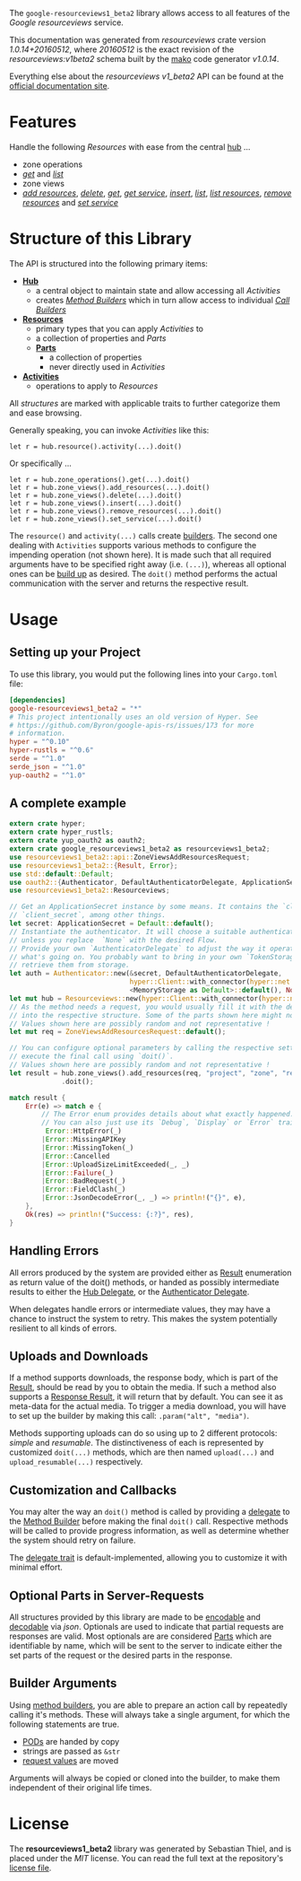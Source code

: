 <!---
DO NOT EDIT !
This file was generated automatically from 'src/mako/api/README.md.mako'
DO NOT EDIT !
-->
The `google-resourceviews1_beta2` library allows access to all features of the *Google resourceviews* service.

This documentation was generated from *resourceviews* crate version *1.0.14+20160512*, where *20160512* is the exact revision of the *resourceviews:v1beta2* schema built by the [mako](http://www.makotemplates.org/) code generator *v1.0.14*.

Everything else about the *resourceviews* *v1_beta2* API can be found at the
[official documentation site](https://developers.google.com/compute/).
# Features

Handle the following *Resources* with ease from the central [hub](https://docs.rs/google-resourceviews1_beta2/1.0.14+20160512/google_resourceviews1_beta2/Resourceviews) ... 

* zone operations
 * [*get*](https://docs.rs/google-resourceviews1_beta2/1.0.14+20160512/google_resourceviews1_beta2/api::ZoneOperationGetCall) and [*list*](https://docs.rs/google-resourceviews1_beta2/1.0.14+20160512/google_resourceviews1_beta2/api::ZoneOperationListCall)
* zone views
 * [*add resources*](https://docs.rs/google-resourceviews1_beta2/1.0.14+20160512/google_resourceviews1_beta2/api::ZoneViewAddResourceCall), [*delete*](https://docs.rs/google-resourceviews1_beta2/1.0.14+20160512/google_resourceviews1_beta2/api::ZoneViewDeleteCall), [*get*](https://docs.rs/google-resourceviews1_beta2/1.0.14+20160512/google_resourceviews1_beta2/api::ZoneViewGetCall), [*get service*](https://docs.rs/google-resourceviews1_beta2/1.0.14+20160512/google_resourceviews1_beta2/api::ZoneViewGetServiceCall), [*insert*](https://docs.rs/google-resourceviews1_beta2/1.0.14+20160512/google_resourceviews1_beta2/api::ZoneViewInsertCall), [*list*](https://docs.rs/google-resourceviews1_beta2/1.0.14+20160512/google_resourceviews1_beta2/api::ZoneViewListCall), [*list resources*](https://docs.rs/google-resourceviews1_beta2/1.0.14+20160512/google_resourceviews1_beta2/api::ZoneViewListResourceCall), [*remove resources*](https://docs.rs/google-resourceviews1_beta2/1.0.14+20160512/google_resourceviews1_beta2/api::ZoneViewRemoveResourceCall) and [*set service*](https://docs.rs/google-resourceviews1_beta2/1.0.14+20160512/google_resourceviews1_beta2/api::ZoneViewSetServiceCall)




# Structure of this Library

The API is structured into the following primary items:

* **[Hub](https://docs.rs/google-resourceviews1_beta2/1.0.14+20160512/google_resourceviews1_beta2/Resourceviews)**
    * a central object to maintain state and allow accessing all *Activities*
    * creates [*Method Builders*](https://docs.rs/google-resourceviews1_beta2/1.0.14+20160512/google_resourceviews1_beta2/client::MethodsBuilder) which in turn
      allow access to individual [*Call Builders*](https://docs.rs/google-resourceviews1_beta2/1.0.14+20160512/google_resourceviews1_beta2/client::CallBuilder)
* **[Resources](https://docs.rs/google-resourceviews1_beta2/1.0.14+20160512/google_resourceviews1_beta2/client::Resource)**
    * primary types that you can apply *Activities* to
    * a collection of properties and *Parts*
    * **[Parts](https://docs.rs/google-resourceviews1_beta2/1.0.14+20160512/google_resourceviews1_beta2/client::Part)**
        * a collection of properties
        * never directly used in *Activities*
* **[Activities](https://docs.rs/google-resourceviews1_beta2/1.0.14+20160512/google_resourceviews1_beta2/client::CallBuilder)**
    * operations to apply to *Resources*

All *structures* are marked with applicable traits to further categorize them and ease browsing.

Generally speaking, you can invoke *Activities* like this:

```Rust,ignore
let r = hub.resource().activity(...).doit()
```

Or specifically ...

```ignore
let r = hub.zone_operations().get(...).doit()
let r = hub.zone_views().add_resources(...).doit()
let r = hub.zone_views().delete(...).doit()
let r = hub.zone_views().insert(...).doit()
let r = hub.zone_views().remove_resources(...).doit()
let r = hub.zone_views().set_service(...).doit()
```

The `resource()` and `activity(...)` calls create [builders][builder-pattern]. The second one dealing with `Activities` 
supports various methods to configure the impending operation (not shown here). It is made such that all required arguments have to be 
specified right away (i.e. `(...)`), whereas all optional ones can be [build up][builder-pattern] as desired.
The `doit()` method performs the actual communication with the server and returns the respective result.

# Usage

## Setting up your Project

To use this library, you would put the following lines into your `Cargo.toml` file:

```toml
[dependencies]
google-resourceviews1_beta2 = "*"
# This project intentionally uses an old version of Hyper. See
# https://github.com/Byron/google-apis-rs/issues/173 for more
# information.
hyper = "^0.10"
hyper-rustls = "^0.6"
serde = "^1.0"
serde_json = "^1.0"
yup-oauth2 = "^1.0"
```

## A complete example

```Rust
extern crate hyper;
extern crate hyper_rustls;
extern crate yup_oauth2 as oauth2;
extern crate google_resourceviews1_beta2 as resourceviews1_beta2;
use resourceviews1_beta2::api::ZoneViewsAddResourcesRequest;
use resourceviews1_beta2::{Result, Error};
use std::default::Default;
use oauth2::{Authenticator, DefaultAuthenticatorDelegate, ApplicationSecret, MemoryStorage};
use resourceviews1_beta2::Resourceviews;

// Get an ApplicationSecret instance by some means. It contains the `client_id` and 
// `client_secret`, among other things.
let secret: ApplicationSecret = Default::default();
// Instantiate the authenticator. It will choose a suitable authentication flow for you, 
// unless you replace  `None` with the desired Flow.
// Provide your own `AuthenticatorDelegate` to adjust the way it operates and get feedback about 
// what's going on. You probably want to bring in your own `TokenStorage` to persist tokens and
// retrieve them from storage.
let auth = Authenticator::new(&secret, DefaultAuthenticatorDelegate,
                              hyper::Client::with_connector(hyper::net::HttpsConnector::new(hyper_rustls::TlsClient::new())),
                              <MemoryStorage as Default>::default(), None);
let mut hub = Resourceviews::new(hyper::Client::with_connector(hyper::net::HttpsConnector::new(hyper_rustls::TlsClient::new())), auth);
// As the method needs a request, you would usually fill it with the desired information
// into the respective structure. Some of the parts shown here might not be applicable !
// Values shown here are possibly random and not representative !
let mut req = ZoneViewsAddResourcesRequest::default();

// You can configure optional parameters by calling the respective setters at will, and
// execute the final call using `doit()`.
// Values shown here are possibly random and not representative !
let result = hub.zone_views().add_resources(req, "project", "zone", "resourceView")
             .doit();

match result {
    Err(e) => match e {
        // The Error enum provides details about what exactly happened.
        // You can also just use its `Debug`, `Display` or `Error` traits
         Error::HttpError(_)
        |Error::MissingAPIKey
        |Error::MissingToken(_)
        |Error::Cancelled
        |Error::UploadSizeLimitExceeded(_, _)
        |Error::Failure(_)
        |Error::BadRequest(_)
        |Error::FieldClash(_)
        |Error::JsonDecodeError(_, _) => println!("{}", e),
    },
    Ok(res) => println!("Success: {:?}", res),
}

```
## Handling Errors

All errors produced by the system are provided either as [Result](https://docs.rs/google-resourceviews1_beta2/1.0.14+20160512/google_resourceviews1_beta2/client::Result) enumeration as return value of
the doit() methods, or handed as possibly intermediate results to either the 
[Hub Delegate](https://docs.rs/google-resourceviews1_beta2/1.0.14+20160512/google_resourceviews1_beta2/client::Delegate), or the [Authenticator Delegate](https://docs.rs/yup-oauth2/*/yup_oauth2/trait.AuthenticatorDelegate.html).

When delegates handle errors or intermediate values, they may have a chance to instruct the system to retry. This 
makes the system potentially resilient to all kinds of errors.

## Uploads and Downloads
If a method supports downloads, the response body, which is part of the [Result](https://docs.rs/google-resourceviews1_beta2/1.0.14+20160512/google_resourceviews1_beta2/client::Result), should be
read by you to obtain the media.
If such a method also supports a [Response Result](https://docs.rs/google-resourceviews1_beta2/1.0.14+20160512/google_resourceviews1_beta2/client::ResponseResult), it will return that by default.
You can see it as meta-data for the actual media. To trigger a media download, you will have to set up the builder by making
this call: `.param("alt", "media")`.

Methods supporting uploads can do so using up to 2 different protocols: 
*simple* and *resumable*. The distinctiveness of each is represented by customized 
`doit(...)` methods, which are then named `upload(...)` and `upload_resumable(...)` respectively.

## Customization and Callbacks

You may alter the way an `doit()` method is called by providing a [delegate](https://docs.rs/google-resourceviews1_beta2/1.0.14+20160512/google_resourceviews1_beta2/client::Delegate) to the 
[Method Builder](https://docs.rs/google-resourceviews1_beta2/1.0.14+20160512/google_resourceviews1_beta2/client::CallBuilder) before making the final `doit()` call. 
Respective methods will be called to provide progress information, as well as determine whether the system should 
retry on failure.

The [delegate trait](https://docs.rs/google-resourceviews1_beta2/1.0.14+20160512/google_resourceviews1_beta2/client::Delegate) is default-implemented, allowing you to customize it with minimal effort.

## Optional Parts in Server-Requests

All structures provided by this library are made to be [encodable](https://docs.rs/google-resourceviews1_beta2/1.0.14+20160512/google_resourceviews1_beta2/client::RequestValue) and 
[decodable](https://docs.rs/google-resourceviews1_beta2/1.0.14+20160512/google_resourceviews1_beta2/client::ResponseResult) via *json*. Optionals are used to indicate that partial requests are responses 
are valid.
Most optionals are are considered [Parts](https://docs.rs/google-resourceviews1_beta2/1.0.14+20160512/google_resourceviews1_beta2/client::Part) which are identifiable by name, which will be sent to 
the server to indicate either the set parts of the request or the desired parts in the response.

## Builder Arguments

Using [method builders](https://docs.rs/google-resourceviews1_beta2/1.0.14+20160512/google_resourceviews1_beta2/client::CallBuilder), you are able to prepare an action call by repeatedly calling it's methods.
These will always take a single argument, for which the following statements are true.

* [PODs][wiki-pod] are handed by copy
* strings are passed as `&str`
* [request values](https://docs.rs/google-resourceviews1_beta2/1.0.14+20160512/google_resourceviews1_beta2/client::RequestValue) are moved

Arguments will always be copied or cloned into the builder, to make them independent of their original life times.

[wiki-pod]: http://en.wikipedia.org/wiki/Plain_old_data_structure
[builder-pattern]: http://en.wikipedia.org/wiki/Builder_pattern
[google-go-api]: https://github.com/google/google-api-go-client

# License
The **resourceviews1_beta2** library was generated by Sebastian Thiel, and is placed 
under the *MIT* license.
You can read the full text at the repository's [license file][repo-license].

[repo-license]: https://github.com/Byron/google-apis-rsblob/master/LICENSE.md
